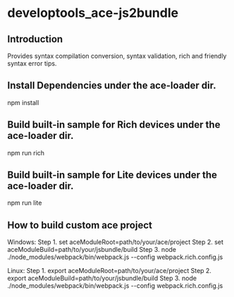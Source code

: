 # developtools_ace-js2bundle

## Introduction
Provides syntax compilation conversion, syntax validation, rich and friendly syntax error tips.

## Install Dependencies under the ace-loader dir.

npm install

## Build built-in sample for Rich devices under the ace-loader dir.

npm run rich

## Build built-in sample for Lite devices under the ace-loader dir.

npm run lite

## How to build custom ace project

Windows:
Step 1. set aceModuleRoot=path/to/your/ace/project
Step 2. set aceModuleBuild=path/to/your/jsbundle/build
Step 3. node ./node_modules/webpack/bin/webpack.js --config webpack.rich.config.js

Linux:
Step 1. export aceModuleRoot=path/to/your/ace/project
Step 2. export aceModuleBuild=path/to/your/jsbundle/build
Step 3. node ./node_modules/webpack/bin/webpack.js --config webpack.rich.config.js